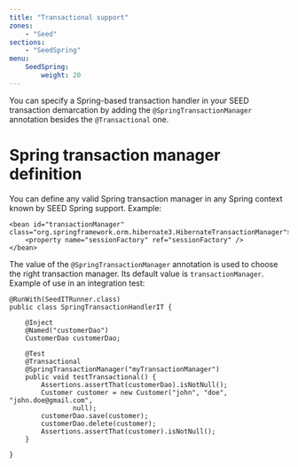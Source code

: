 ```yaml
---
title: "Transactional support"
zones:
    - "Seed"
sections:
    - "SeedSpring"
menu:
    SeedSpring:
        weight: 20
---
```


You can specify a Spring-based transaction handler in your SEED transaction demarcation by adding the
`@SpringTransactionManager` annotation besides the `@Transactional` one.

# Spring transaction manager definition

You can define any valid Spring transaction manager in any Spring context known by SEED Spring support. Example:
		
	<bean id="transactionManager" class="org.springframework.orm.hibernate3.HibernateTransactionManager">
		<property name="sessionFactory" ref="sessionFactory" />
	</bean>

The value of the `@SpringTransactionManager` annotation is used to choose the right transaction manager. Its default
value is `transactionManager`. Example of use in an integration test:

	@RunWith(SeedITRunner.class)
	public class SpringTransactionHandlerIT {
	
		@Inject
		@Named("customerDao")
		CustomerDao customerDao;
	
		@Test
		@Transactional
		@SpringTransactionManager("myTransactionManager")
		public void testTransactional() {
			Assertions.assertThat(customerDao).isNotNull();
			Customer customer = new Customer("john", "doe", "john.doe@gmail.com",
					null);
			customerDao.save(customer);
			customerDao.delete(customer);
			Assertions.assertThat(customer).isNotNull();
		}

	}
